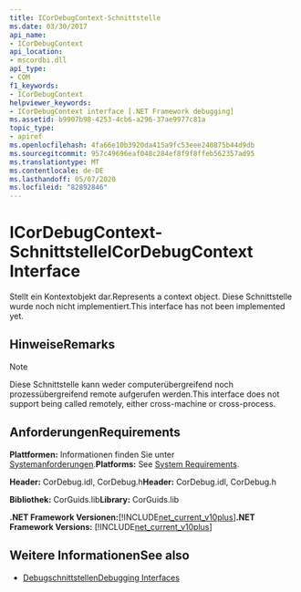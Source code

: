 ```yaml
---
title: ICorDebugContext-Schnittstelle
ms.date: 03/30/2017
api_name:
- ICorDebugContext
api_location:
- mscordbi.dll
api_type:
- COM
f1_keywords:
- ICorDebugContext
helpviewer_keywords:
- ICorDebugContext interface [.NET Framework debugging]
ms.assetid: b9907b98-4253-4cb6-a296-37ae9977c81a
topic_type:
- apiref
ms.openlocfilehash: 4fa66e10b3920da415a9fc53eee240875b44d9db
ms.sourcegitcommit: 957c49696eaf048c284ef8f9f8ffeb562357ad95
ms.translationtype: MT
ms.contentlocale: de-DE
ms.lasthandoff: 05/07/2020
ms.locfileid: "82892846"
---
```

# <a name="icordebugcontext-interface"></a><span data-ttu-id="13339-102">ICorDebugContext-Schnittstelle</span><span class="sxs-lookup"><span data-stu-id="13339-102">ICorDebugContext Interface</span></span>

<span data-ttu-id="13339-103">Stellt ein Kontextobjekt dar.</span><span class="sxs-lookup"><span data-stu-id="13339-103">Represents a context object.</span></span> <span data-ttu-id="13339-104">Diese Schnittstelle wurde noch nicht implementiert.</span><span class="sxs-lookup"><span data-stu-id="13339-104">This interface has not been implemented yet.</span></span>  
  
## <a name="remarks"></a><span data-ttu-id="13339-105">Hinweise</span><span class="sxs-lookup"><span data-stu-id="13339-105">Remarks</span></span>  
  
> [!NOTE]
> <span data-ttu-id="13339-106">Diese Schnittstelle kann weder computerübergreifend noch prozessübergreifend remote aufgerufen werden.</span><span class="sxs-lookup"><span data-stu-id="13339-106">This interface does not support being called remotely, either cross-machine or cross-process.</span></span>  
  
## <a name="requirements"></a><span data-ttu-id="13339-107">Anforderungen</span><span class="sxs-lookup"><span data-stu-id="13339-107">Requirements</span></span>  
 <span data-ttu-id="13339-108">**Plattformen:** Informationen finden Sie unter [Systemanforderungen](../../get-started/system-requirements.md).</span><span class="sxs-lookup"><span data-stu-id="13339-108">**Platforms:** See [System Requirements](../../get-started/system-requirements.md).</span></span>  
  
 <span data-ttu-id="13339-109">**Header:** CorDebug.idl, CorDebug.h</span><span class="sxs-lookup"><span data-stu-id="13339-109">**Header:** CorDebug.idl, CorDebug.h</span></span>  
  
 <span data-ttu-id="13339-110">**Bibliothek:** CorGuids.lib</span><span class="sxs-lookup"><span data-stu-id="13339-110">**Library:** CorGuids.lib</span></span>  
  
 <span data-ttu-id="13339-111">**.NET Framework Versionen:**[!INCLUDE[net_current_v10plus](../../../../includes/net-current-v10plus-md.md)]</span><span class="sxs-lookup"><span data-stu-id="13339-111">**.NET Framework Versions:** [!INCLUDE[net_current_v10plus](../../../../includes/net-current-v10plus-md.md)]</span></span>  
  
## <a name="see-also"></a><span data-ttu-id="13339-112">Weitere Informationen</span><span class="sxs-lookup"><span data-stu-id="13339-112">See also</span></span>

- [<span data-ttu-id="13339-113">Debugschnittstellen</span><span class="sxs-lookup"><span data-stu-id="13339-113">Debugging Interfaces</span></span>](debugging-interfaces.md)
